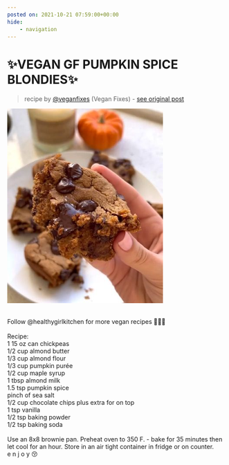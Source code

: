 ```yaml
---
posted on: 2021-10-21 07:59:00+00:00
hide:
    - navigation
---
```


# ✨VEGAN GF PUMPKIN SPICE BLONDIES✨  

> recipe by [@veganfixes](https://www.instagram.com/veganfixes/) 
(Vegan Fixes) - [see original post](https://instagram.com/p/CVSHvuaJ0z4)

![](../img/veganfixes_21-10-2021_0710.png)

\
Follow @healthygirlkitchen for more vegan recipes 🧡✌🏼\
\
Recipe: \
1 15 oz can chickpeas\
1/2 cup almond butter\
1/3 cup almond flour\
1/3 cup pumpkin purée\
1/2 cup maple syrup \
1 tbsp almond milk \
1.5 tsp pumpkin spice\
pinch of sea salt \
1/2 cup chocolate chips plus extra for on top \
1 tsp vanilla\
1/2 tsp baking powder\
1/2 tsp baking soda \
\
Use an 8x8 brownie pan. Preheat oven to 350 F. - bake for 35 minutes then let cool for an hour. Store in an air tight container in fridge or on counter. \
e n j o y 😚 